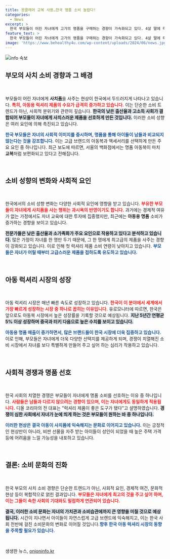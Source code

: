 ```yaml
---
title: 몽클레어 교복 사용…한국 명품 소비 놀랍다!
categories:
  - News
excerpt: >
  한국 부모들이 어린 자녀에게 고가의 명품을 구매하는 경향이 가속화되고 있다. 4살 딸에 티파니 목걸이, 18개월 아기에게 골든구스 신발을 사는 사례가 증가하며, 과시욕과 저출산이 복합적으로 작용하고 있다. 럭셔리 유아 시장, 세계에서 3대 빠른 성장 중 하나로 부상.
feature_text: >
  한국 부모들이 어린 자녀에게 고가의 명품을 구매하는 경향이 가속화되고 있다. 4살 딸에 티파니 목걸이, 18개월 아기에게 골든구스 신발을 사는 사례가 증가하며, 과시욕과 저출산이 복합적으로 작용하고 있다. 럭셔리 유아 시장, 세계에서 3대 빠른 성장 중 하나로 부상.
image: 'https://www.behealthy4u.com/wp-content/uploads/2024/06/news.jpg'
---
```


<p><img src="https://www.behealthy4u.com/wp-content/uploads/2024/06/news.jpg" alt="info 속보" /></p>

<h2 data-ke-size="size26">부모의 사치 소비 경향과 그 배경</h2>

<p data-ke-size="size16">&nbsp;</p>

<p>부모들이 어린 자녀에게 <b>사치품</b>을 사주는 현상이 한국에서 두드러지게 나타나고 있습니다. <b><span style="color: #ee2323;">특히, 아동용 럭셔리 제품의 수요가 급격히 증가하고 있습니다.</span></b> 이는 단순한 소비 트렌드가 아닌, 사회적 분위기와 관련이 깊습니다. <b><span style="background-color: #21538527;">한국의 낮은 출산율과 고소득 사회가 결합되어 부모들이 자녀에게 사치스러운 제품을 선호하게 만든 것입니다.</span></b> 이러한 소비 성향은 여러 요인에 의해 촉진되고 있습니다. </p>

<p><b><span style="color: #1a5490;">한국 부모들은 자녀의 사회적 이미지를 중시하며, 명품을 통해 아이들이 남들과 비교되지 않는다는 것을 강조합니다.</span></b> 이는 고급 브랜드의 아동복과 액세서리를 선택하게 만든 주요 요인 중 하나입니다. 최근 보도에 따르면, 서울의 백화점에서는 명품 아동복이 마치 <b>교복</b>처럼 보편화되고 있다고 전해집니다. </p>

<p data-ke-size="size16">&nbsp;</p>

<h2 data-ke-size="size26">소비 성향의 변화와 사회적 요인</h2>

<p data-ke-size="size16">&nbsp;</p>

<p>한국에서의 소비 성향 변화는 다양한 사회적 요인에 영향을 받고 있습니다. <b><span style="color: #ee2323;">부유한 부모들이 자녀에게 사치품을 사는 행위는 과시욕의 반영이기도 합니다.</span></b> 과거에는 경제적 여유가 없는 가정에서도 자녀 교육에 대한 투자에 집중했지만, 최근에는 <b>아동용 명품</b> 소비가 증가하는 경향을 보이고 있습니다. </p>

<p><b><span style="background-color: #21538527;">전문가들은 낮은 출산율과 소가족화가 주요 요인으로 작용하고 있다고 분석하고 있습니다.</span></b> 많은 가정이 자녀를 한 명만 두기 때문에, 그 한 명에게 최고급의 제품을 사주는 경향이 강화되고 있습니다. 이로 인해 첫 럭셔리 제품 소비 연령이 낮아지고 있습니다. <b><span style="color: #1a5490;">부모들은 자녀가 어릴 때부터 고급스러운 제품을 접하도록 유도하고 있습니다.</span></b></p>

<p data-ke-size="size16">&nbsp;</p>

<h2 data-ke-size="size26">아동 럭셔리 시장의 성장</h2>

<p data-ke-size="size16">&nbsp;</p>

<p>아동 럭셔리 시장은 매년 빠른 속도로 성장하고 있습니다. <b><span style="color: #ee2323;">한국이 이 분야에서 세계에서 가장 빠르게 성장하는 시장 중 하나로 꼽히는 이유입니다.</span></b> 유로모니터에 따르면, 한국은 앞으로도 아동복 시장에서 높은 성장률을 기록할 것으로 예상됩니다. <b><span style="background-color: #21538527;">지난 5년간 연평균 5% 이상 성장하며 중국과 터키 다음으로 높은 수치를 보이고 있습니다.</span></b> </p>

<p><b><span style="color: #1a5490;">아동용 명품 매출이 증가하면서, 많은 브랜드들이 한국 시장에 더욱 집중하고 있습니다.</span></b> 이로 인해, 부모들은 자녀에게 더욱 다양한 선택지를 제공하게 되며, 경쟁이 치열해진 소비 시장에서 자녀를 보다 특별하게 만들어 주고 싶어 하는 심리가 작용하고 있습니다. </p>

<p data-ke-size="size16">&nbsp;</p>

<h2 data-ke-size="size26">사회적 경쟁과 명품 선호</h2>

<p data-ke-size="size16">&nbsp;</p>

<p>한국 사회의 치열한 경쟁은 부모들이 자녀에게 명품 소비를 선호하는 이유 중 하나입니다. <b><span style="color: #ee2323;">사람들은 남들과 다르지 않으려는 경향이 있으며, 이는 자녀에게도 동일하게 적용됩니다.</span></b> 디올 코리아의 전 대표는 "럭셔리 제품이 좋은 도구가 됐다"고 설명하였습니다. <b><span style="background-color: #21538527;">경쟁이 심한 사회에서 자녀가 눈에 띄게 하는 것은 부모들이 원하는 바 중 하나입니다.</span></b></p>

<p><b><span style="color: #1a5490;">이러한 현상은 결국 아동이 사치품에 익숙해지는 문화로 이어지고 있습니다.</span></b> 이는 긍정적인 현상만이 아니라, 비싼 선물을 자주 받는 아이들이 성인이 되었을 때 높은 주택 가격 등에 어려움을 느낄 가능성을 내포하고 있습니다.</p>

<p data-ke-size="size16">&nbsp;</p>

<h2 data-ke-size="size26">결론: 소비 문화의 진화</h2>

<p data-ke-size="size16">&nbsp;</p>

<p>한국 부모의 사치 소비 경향은 단순한 트렌드가 아닌, 사회적 요인, 경제적 여건, 문화적 현상 등이 복합적으로 얽힌 결과입니다. <b><span style="color: #ee2323;">부모들은 자녀에게 최고의 것을 주고 싶어 하며, 이는 그들이 속한 사회의 기대와도 밀접하게 연관되어 있습니다.</span></b> </p>

<p><b><span style="background-color: #21538527;">결국, 이러한 소비 문화는 자녀의 가치관과 소비습관에까지 큰 영향을 미칠 것으로 예상됩니다.</span></b> 시간이 지나면서 아이들이 자연스럽게 고급 브랜드에 익숙해지고, 이는 한국 사회 전반에 걸친 소비문화의 변화로 이어질 것입니다.<b><span style="color: #1a5490;">향후 한국 아동 럭셔리 시장의 동향을 주목할 필요가 있습니다.</span></b> </p>

<p data-ke-size="size16">&nbsp;</p>
생생한 뉴스, <a href="https://onioninfo.kr" rel="dofollow">onioninfo.kr</a>


